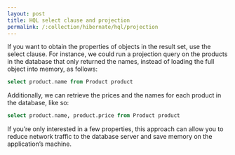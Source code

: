 ```yaml
---
layout: post
title: HQL select clause and projection
permalink: /:collection/hibernate/hql/projection
---
```



If you want to obtain the properties of objects in the result set, use the select clause. For instance, we could run a projection query on the products in the database that only returned the names, instead of loading the full object into memory, as follows:

```sql
select product.name from Product product
```

Additionally, we can retrieve the prices and the names for each product in the database, like so:

```sql
select product.name, product.price from Product product
```

If you’re only interested in a few properties, this approach can allow you to reduce network traffic to the database server and save memory on the application’s machine.
